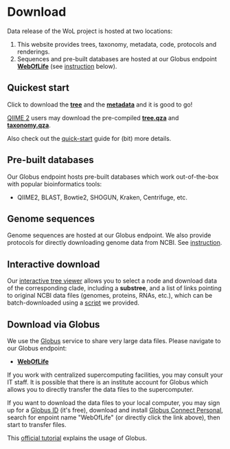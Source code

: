 Download
========

Data release of the WoL project is hosted at two locations:

1. This website provides trees, taxonomy, metadata, code, protocols and renderings.
2. Sequences and pre-built databases are hosted at our Globus endpoint [**WebOfLife**](https://app.globus.org/file-manager/collections/e416e632-4399-11ea-ab4d-0a7959ea6081) (see [instruction](#download-via-globus) below).


## Quickest start

Click to download the [**tree**](data/trees/astral/branch_length/cons/collapsed/astral.cons.nid.e5p50.nwk) and the [**metadata**](data/genomes/metadata.tsv.bz2) and it is good to go!

[QIIME 2](https://qiime2.org/) users may download the pre-compiled [**tree.qza**](data/trees/tree.qza) and [**taxonomy.qza**](data/taxonomy/ncbi/taxonomy.qza).

Also check out the [quick-start](start) guide for (bit) more details.


## Pre-built databases

Our Globus endpoint hosts pre-built databases which work out-of-the-box with popular bioinformatics tools:

- QIIME2, BLAST, Bowtie2, SHOGUN, Kraken, Centrifuge, etc.


## Genome sequences

Genome sequences are hosted at our Globus endpoint. We also provide protocols for directly downloading genome data from NCBI. See [instruction](data/genomes).


## Interactive download

Our [interactive tree viewer](empress) allows you to select a node and download data of the corresponding clade, including a **substree**, and a list of links pointing to original NCBI data files (genomes, proteins, RNAs, etc.), which can be batch-downloaded using a [script](data/genomes/batch_down.sh) we provided.


## Download via Globus

We use the [Globus](https://www.globus.org/) service to share very large data files. Please navigate to our Globus endpoint:

 - [**WebOfLife**](https://app.globus.org/file-manager/collections/e416e632-4399-11ea-ab4d-0a7959ea6081)

If you work with centralized supercomputing facilities, you may consult your IT staff. It is possible that there is an institute account for Globus which allows you to directly transfer the data files to the supercomputer.

If you want to download the data files to your local computer, you may sign up for a [Globus ID](https://www.globusid.org/create) (it's free), download and install [Globus Connect Personal](https://www.globus.org/globus-connect-personal), search for enpoint name "WebOfLife" (or directly click the link above), then start to transfer files.

This [official tutorial](https://docs.globus.org/how-to/get-started/) explains the usage of Globus.
